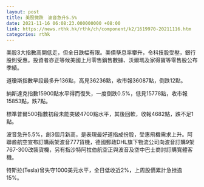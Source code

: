 ```yaml
---
layout: post
title: 美股微跌　波音急升5.5%
date: 2021-11-16 06:08:23.000000000 +08:00
link: https://news.rthk.hk/rthk/ch/component/k2/1619970-20211116.htm
categories: rthk
---
```


美股3大指數高開低走，但全日跌幅有限。美債孳息率攀升，令科技股受壓，銀行股則受惠。投資者亦正等候美國上月零售銷售數據、沃爾瑪及家得寶等零售股公布季績。

道瓊斯指數早段最多升136點，高見36236點，收市報36087點，倒跌12點。

納斯達克指數15900點水平得而復失，一度倒跌0.5%，低見15778點，收市報15853點，跌7點。

標準普爾500指數初段未能突破4700點水平，其後回軟，收報4682點，跌不足1點。

波音急升5.5%，創3個月新高，是表現最好道指成份股，受惠飛機需求上升。阿聯酋航空宣布訂購兩架波音777貨機，德國郵政DHL旗下物流公司向波音訂購9架767-300改裝貨機，另有指沙特阿拉伯航空正與波音及空中巴士商討訂購寬體客機。

特斯拉(Tesla)曾失守1000美元水平，全日低收近2%，上周股價累計急挫逾15%。
